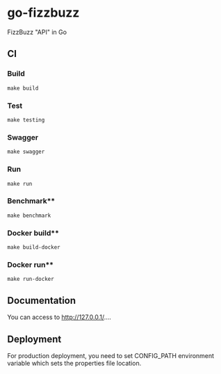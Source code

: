 # go-fizzbuzz
FizzBuzz "API" in Go

## CI

### Build

```shell script
make build
```

### Test

```shell script
make testing
```

### Swagger

```shell script
make swagger
```

### Run

```shell script
make run
```

### Benchmark**

```shell script
make benchmark
```

### Docker build**

```shell script
make build-docker
```

### Docker run**

```shell script
make run-docker
```

## Documentation



You can access to http://127.0.0.1/....

## Deployment
For production deployment, you need to set CONFIG_PATH environment variable which sets the properties file location.